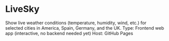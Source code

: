 # LiveSky
Show live weather conditions (temperature, humidity, wind, etc.) for selected cities in America, Spain, Germany, and the UK. Type: Frontend web app (interactive, no backend needed yet) Host: GitHub Pages
